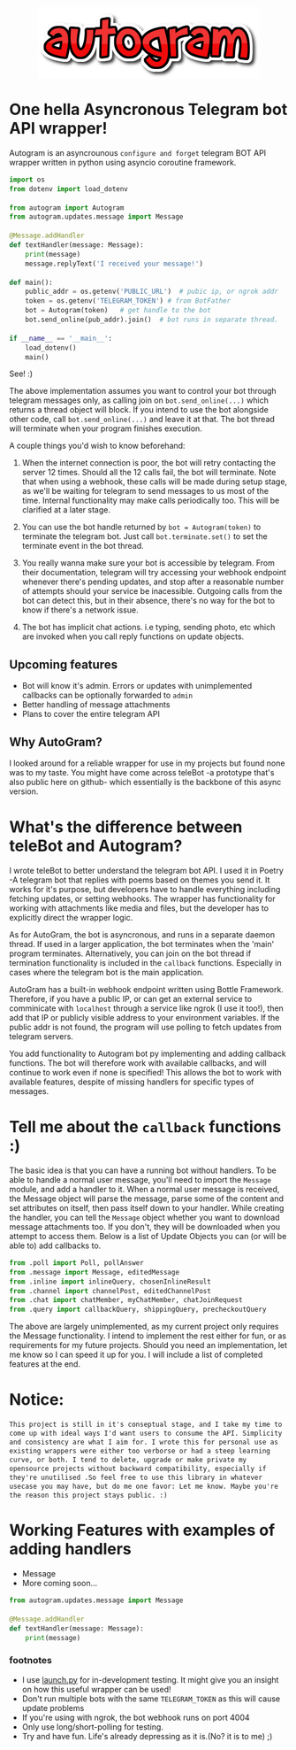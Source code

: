<p style="text-align: center;">
    <img src="./autogram.png" align="middle" alt="Autogram logo">
<p>

# One hella Asyncronous Telegram bot API wrapper!
Autogram is an asyncrounous `configure and forget` telegram BOT API wrapper written in python using asyncio coroutine framework. 

```python
import os
from dotenv import load_dotenv

from autogram import Autogram
from autogram.updates.message import Message

@Message.addHandler
def textHandler(message: Message):
    print(message)
    message.replyText('I received your message!')

def main():
    public_addr = os.getenv('PUBLIC_URL')  # pubic ip, or ngrok addr
    token = os.getenv('TELEGRAM_TOKEN') # from BotFather
    bot = Autogram(token)   # get handle to the bot
    bot.send_online(pub_addr).join()  # bot runs in separate thread.

if __name__ == '__main__':
    load_dotenv()
    main()

```
See! :)

The above implementation assumes you want to control your bot through telegram messages only, as calling join on `bot.send_online(...)` which returns a thread object will block. If you intend to use the bot alongside other code, call `bot.send_online(...)` and leave it at that. The bot thread will terminate when your program finishes execution. 

A couple things you'd wish to know beforehand:
1. When the internet connection is poor, the bot will retry contacting the server 12 times. Should all the 12 calls fail, the bot will terminate. Note that when using a webhook, these calls will be made during setup stage, as we'll be waiting for telegram to send messages to us most of the time. Internal functionality may make calls periodically too. This will be clarified at a later stage.

2. You can use the bot handle returned by `bot = Autogram(token)` to terminate the telegram bot. Just call `bot.terminate.set()` to set the terminate event in the bot thread.

3. You really wanna make sure your bot is accessible by telegram. From their documentation, telegram will try accessing your webhook endpoint whenever there's pending updates, and stop after a reasonable number of attempts should your service be inacessible. Outgoing calls from the bot can detect this, but in their absence, there's no way for the bot to know if there's a network issue.

4. The bot has implicit chat actions. i.e typing, sending photo, etc which are invoked when you call reply functions on update objects.

## Upcoming features
- Bot will know it's admin. Errors or updates with unimplemented callbacks can be optionally forwarded to `admin`
- Better handling of message attachments
- Plans to cover the entire telegram API

## Why AutoGram?
I looked around for a reliable wrapper for use in my projects but found none was to my taste. You might have come across teleBot -a prototype that's also public here on github- which essentially is the backbone of this async version. 


# What's the difference between teleBot and Autogram?
I wrote teleBot to better understand the telegram bot API. I used it in Poetry -A telegram bot that replies with poems based on themes you send it. It works for it's purpose, but developers have to handle everything including fetching updates, or setting webhooks. The wrapper has functionality for working with attachments like media and files, but the developer has to explicitly direct the wrapper logic. 

As for AutoGram, the bot is asyncronous, and runs in a separate daemon thread. If used in a larger application, the bot terminates when the 'main' program terminates. Alternatively, you can join on the bot thread if termination functionality is included in the `callback` functions. Especially in cases where the telegram bot is the main application.

AutoGram has a built-in webhook endpoint written using Bottle Framework. Therefore, if you have a public IP, or can get an external service to comminicate with `localhost` through a service like ngrok (I use it too!), then add that IP or publicly visible address to your environment variables. If the public addr is not found, the program will use polling to fetch updates from telegram servers.

You add functionality to Autogram bot py implementing and adding callback functions. The bot will therefore work with available callbacks, and will continue to work even if none is specified! This allows the bot to work with available features, despite of missing handlers for specific types of messages.


# Tell me about the `callback` functions :)
The basic idea is that you can have a running bot without handlers. To be able to handle a normal user message, you'll need to import the `Message` module, and add a handler to it. When a normal user message is received, the Message object will parse the message, parse some of the content and set attributes on itself, then pass itself down to your handler. While creating the handler, you can tell the `Message` object whether you want to download message attachments too. If you don't, they will be downloaded when you attempt to access them. Below is a list of Update Objects you can (or will be able to) add callbacks to.

```python
from .poll import Poll, pollAnswer
from .message import Message, editedMessage
from .inline import inlineQuery, chosenInlineResult
from .channel import channelPost, editedChannelPost
from .chat import chatMember, myChatMember, chatJoinRequest
from .query import callbackQuery, shippingQuery, precheckoutQuery
```

The above are largely unimplemented, as my current project only requires the Message functionality. I intend to implement the rest either for fun, or as requirements for my future projects. Should you need an implementation, let me know so I can speed it up for you. I will include a list of completed features at the end.

# Notice:
    This project is still in it's conseptual stage, and I take my time to come up with ideal ways I'd want users to consume the API. Simplicity and consistency are what I aim for. I wrote this for personal use as existing wrappers were either too verborse or had a steep learning curve, or both. I tend to delete, upgrade or make private my opensource projects without backward compatibility, especially if they're unutilised .So feel free to use this library in whatever usecase you may have, but do me one favor: Let me know. Maybe you're the reason this project stays public. :)


# Working Features with examples of adding handlers
- Message
- More coming soon...

```python
from autogram.updates.message import Message

@Message.addHandler
def textHandler(message: Message):
    print(message)
```


### footnotes
- I use [launch.py](launch.py) for in-development testing. It might give you an insight on how this useful wrapper can be used!
- Don't run multiple bots with the same `TELEGRAM_TOKEN` as this will cause update problems
- If you're using with ngrok, the bot webhook runs on port 4004
- Only use long/short-polling for testing.
- Try and have fun. Life's already depressing as it is.(No? it is to me) ;)
